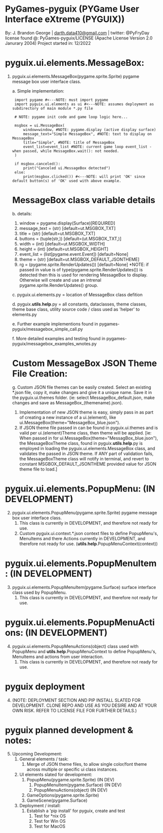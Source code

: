 # PyGames-pyguix (PYGame User Interface eXtreme (PYGUIX))
By: J. Brandon George | darth.data410@gmail.com | twitter: @PyFryDay
license found @: PyGames-pyguix/LICENSE (Apache License Version 2.0 Janurary 2004)
Project started in: 12/2022

# pyguix.ui.elements.MessageBox:
1. pyguix.ui.elements.MessageBox(pygame.sprite.Sprite) pygame message box user interface class. 
    
    a. Simple implementation:

        import pygame #<---NOTE: must import pygame
        import pyguix.ui.elements as ui #<---NOTE: assumes deployment as subdirectory of main module *.py file

        # NOTE: pygame init code and game loop logic here...

        msgbox = ui.MessageBox(
            window=window, #NOTE: pygame.display (active display surface)
            message_text="Simple MessageBox", #NOTE: text to display on MessageBox
            title="Simple", #NOTE: title of MessageBox
            event_list=event_list #NOTE: current game loop event_list - when passed, while MessageBox.wait(): not needed.
        )

        if msgbox.canceled():
            print("Canceled ui.MessageBox detected")
        else:
            print(msgbox.clicked()) #<---NOTE: will print 'OK' since default button(s) of 'OK' used with above example.
    
    # MessageBox class variable details
    b. details:
    1. window = pygame.display(Surface)[REQUIRED]
    2. message_text = (str) [default=ut.MSGBOX_TXT]
    3. title = (str) [default=ut.MSGBOX_TXT]
    4. buttons = (tuple(str,)) [default=(ut.MSGBOX_TXT,)]
    5. width = (int) [default=ut.MSGBOX_WIDTH]
    6. height = (int) [default=ut.MSGBOX_HEIGHT]
    7. event_list = (list[pygame.event.Event]) [default=None]
    8. theme = (str) [default=ut.MSGBOX_DEFAULT_JSONTHEME]
    9. rg = (pygame.sprite.RenderUpdates()) [default=None] 
            *NOTE: if passed in value is of type(pygame.sprite.RenderUpdates()) is detected then this is used for rendering MessageBox to display. Otherwise will create and use an intrenal pygame.sprite.RenderUpdates() group.
     
    c. pyguix.ui.elements.py = location of MessageBox class defition
    
    d. pyguix.__utils__.__help__.py = all constants, dataclasses, theme classes, theme base class, utility source code / class used as 'helper' to elements.py
    
    e. Further example implementions found in pygames-pyguix/messagebox_simple_call.py
    
    f. More detailed examples and testing found in pygames-pyguix/messagebox_examples_wnotes.py

    # Custom MessageBox JSON Theme File Creation:
    g. Custom JSON file themes can be easily created. Select an existing *.json file, copy it, make changes and give it a unique name. Save it in the pyguix.ui.themes folder. (ie: select MessageBox_default.json, make changes and save as MessageBox_(themename).json).
    1. Implementation of new JSON theme is easy, simply pass in as part of creating a new instance of a ui.(element), like ui.MessageBox(theme="MessageBox_blue.json").
    2. If JSON theme file passed in can be found in pyguix.ui.themes and is valid per ui.(element)Theme class, then theme will be applied. [ie: When passed in for ui.MessageBox(theme="MessagBox_blue.json"), the MessageBoxTheme class, found in pyguix.__utils__.__help__.py is employed in loading the pyguix.ui.elements.MessageBox class, and validates the passed in JSON theme. If ANY part of validation fails, the MessageBoxTheme class will notify in terminal, and revert to constant MSGBOX_DEFAULT_JSONTHEME provided value for JSON theme file to load.]

# pyguix.ui.elements.PopupMenu: (IN DEVELOPMENT)
2. pyguix.ui.elements.PopupMenu(pygame.sprite.Sprite) pygame message box user interface class.
    1. This class is currently in DEVELOPMENT, and therefore not ready for use.
    2. Custom pyguix.ui.context.*.json context files to define PopupMenu's, MenuItems and there Actions currently in DEVELOPMENT, and therefore not ready for use. (__utils__.__help__.PopupMenuContext(context))

# pyguix.ui.elements.PopupMenuItem: (IN DEVELOPMENT)
3. pyguix.ui.elements.PopupMenuItem(pygame.Surface) surface interface class used by PopupMenu.
    1. This class is currently in DEVELOPMENT, and therefore not ready for use.

# pyguix.ui.elements.PopupMenuActions: (IN DEVELOPMENT)
4. pyguix.ui.elements.PopupMenuActions(object) class used with PopupMenu and __utils__.__help__.PopupMenuContext to define PopupMenu's, MenuItems and actions from user interaction.
    1. This class is currently in DEVELOPMENT, and therefore not ready for use.

# pyguix deployment
4. (NOTE: DEPLOYMENT SECTION AND PIP INSTALL SLATED FOR DEVELOPMENT. CLONE REPO AND USE AS YOU DESIRE AND AT YOUR OWN RISK. REFER TO LICENSE FILE FOR FURTHER DETAILS.) 

# pyguix planned development & notes:
5. Upcoming Development:
    1. General elements / task:
        1. Merge of JSON theme files, to allow single color/font theme across multiple or specific ui class instances.
    2. UI elements slated for development:
        1. PopupMenu(pygame.sprite.Sprite) (IN DEV)
            1. PopupMenuItem(pygame.Surface) (IN DEV)
            2. PopupMenuActions(object) (IN DEV)
        2. GameOptions(pygame.sprite.Sprite)
        3. GameScene(pygame.Surface)
    3. Deployment / install:
        1. Establish a 'pip install' for pyguix, create and test
            1. Test for *nix OS
            2. Test for Win OS
            3. Test for MacOS
